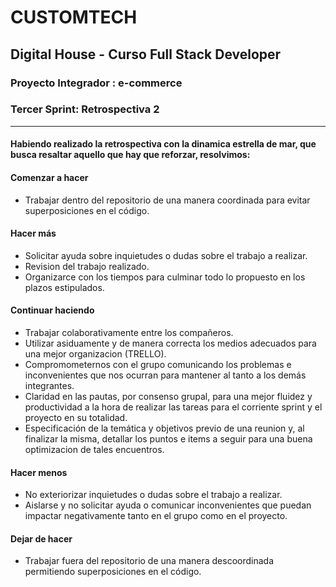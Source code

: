 # CUSTOMTECH
##     Digital House - Curso Full Stack Developer 
###    Proyecto Integrador : e-commerce 
###    Tercer Sprint: Retrospectiva 2

---

####    Habiendo realizado la retrospectiva con la dinamica estrella de mar, que busca resaltar aquello que hay que reforzar, resolvimos:

#### Comenzar a hacer
* Trabajar dentro del repositorio de una manera coordinada para evitar superposiciones en el código.

#### Hacer más
* Solicitar ayuda sobre inquietudes o dudas sobre el trabajo a realizar.
* Revision del trabajo realizado.
* Organizarce con los tiempos para culminar todo lo propuesto en los plazos estipulados.


#### Continuar haciendo
* Trabajar colaborativamente entre los compañeros.
* Utilizar asiduamente y de manera correcta los medios adecuados para una mejor organizacion (TRELLO).
* Compromometernos con el grupo comunicando los problemas e inconvenientes que nos ocurran para mantener al tanto a los demás integrantes.
* Claridad en las pautas, por consenso grupal, para una mejor fluidez y productividad a la hora de realizar las tareas para el corriente sprint y el proyecto en su totalidad.
* Especificación de la temática y objetivos previo de una reunion y, al finalizar la misma, detallar los puntos e items a seguir para una buena optimizacion de tales encuentros.

#### Hacer menos
* No exteriorizar inquietudes o dudas sobre el trabajo a realizar.
* Aislarse y no solicitar ayuda o comunicar inconvenientes que puedan impactar negativamente tanto en el grupo como en el proyecto.

#### Dejar de hacer
* Trabajar fuera del repositorio de una manera descoordinada permitiendo superposiciones en el código.